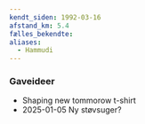 ```yaml
---
kendt_siden: 1992-03-16
afstand_km: 5.4
fælles_bekendte: 
aliases:
  - Hammudi
---
```

### Gaveideer 
- Shaping new tommorow t-shirt 
- 2025-01-05 Ny støvsuger? 